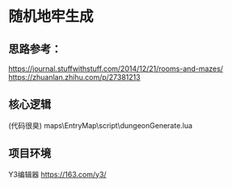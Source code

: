 # 随机地牢生成

## 思路参考：

https://journal.stuffwithstuff.com/2014/12/21/rooms-and-mazes/
https://zhuanlan.zhihu.com/p/27381213

## 核心逻辑
(代码很臭)
maps\EntryMap\script\dungeonGenerate.lua

## 项目环境
Y3编辑器 https://163.com/y3/